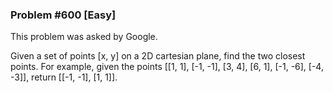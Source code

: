 ### Problem #600 [Easy]

This problem was asked by Google.

Given a set of points [x, y] on a 2D cartesian plane, find the two closest points. For example, given the points [[1, 1], [-1, -1], [3, 4], [6, 1], [-1, -6], [-4, -3]], return [[-1, -1], [1, 1]].